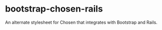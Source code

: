 # bootstrap-chosen-rails
An alternate stylesheet for Chosen that integrates with Bootstrap and Rails.
